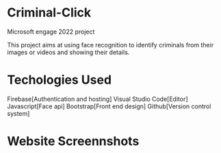 # Criminal-Click
Microsoft engage 2022 project

This project aims at using face recognition to identify criminals from their images or videos and showing their details. 
# Techologies Used
Firebase[Authentication and hosting]
Visual Studio Code[Editor]
Javascript[Face api]
Bootstrap[Front end design]
Github[Version control system]

# Website Screennshots

